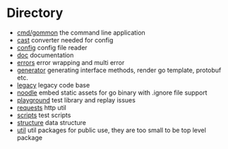 # Directory

- [cmd/gommon](../cmd/gommon) the command line application
- [cast](../cast) converter needed for config
- [config](../config) config file reader
- [doc](.) documentation
- [errors](../errors) error wrapping and multi error
- [generator](../generator) generating interface methods, render go template, protobuf etc.
- [legacy](../legacy) legacy code base
- [noodle](../noodle) embed static assets for go binary with .ignore file support
- [playground](../playground) test library and replay issues
- [requests](../requests) http util
- [scripts](../scripts) test scripts
- [structure](../structure) data structure
- [util](../util) util packages for public use, they are too small to be top level package